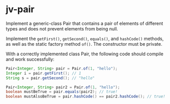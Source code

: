 # jv-pair

Implement a generic-class Pair that contains a pair of elements of different types and does not prevent elements from being null.

Implement the `getFirst()`, `getSecond()`, `equals()`, and `hashCode()` methods, as well as the static factory method `of()`. The constructor must be private.

With a correctly implemented class Pair, the following code should compile and work successfully:

```java
Pair<Integer, String> pair = Pair.of(1, "hello");
Integer i = pair.getFirst(); // 1
String s = pair.getSecond(); // "hello"

Pair<Integer, String> pair2 = Pair.of(1, "hello");
boolean mustBeTrue = pair.equals(pair2); // true!
boolean mustAlsoBeTrue = pair.hashCode() == pair2.hashCode(); // true!
```
